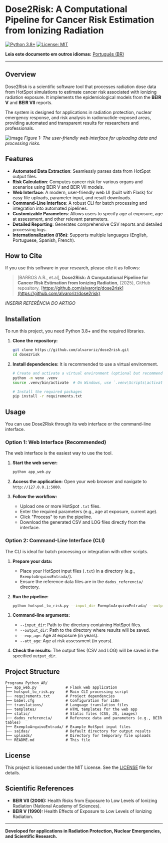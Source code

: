 # Dose2Risk: A Computational Pipeline for Cancer Risk Estimation from Ionizing Radiation

[![Python 3.8+](https://img.shields.io/badge/python-3.8+-blue.svg)](https://www.python.org/downloads/release/python-380/)
[![License: MIT](https://img.shields.io/badge/License-MIT-yellow.svg)](https://opensource.org/licenses/MIT) 

**Leia este documento em outros idiomas:** [Português (BR)](LEIAME.md)

---

## Overview

Dose2Risk is a scientific software tool that processes radiation dose data from HotSpot simulations to estimate cancer risk associated with ionizing radiation exposure. It implements the epidemiological models from the **BEIR V** and **BEIR VII** reports.

The system is designed for applications in radiation protection, nuclear emergency response, and risk analysis in radionuclide-exposed areas, providing automated and transparent results for researchers and professionals.

![image](https://github.com/user-attachments/assets/020d4523-50f5-4350-8867-038631c768c8)
*Figure 1: The user-friendly web interface for uploading data and processing risks.*

## Features

- **Automated Data Extraction**: Seamlessly parses data from HotSpot output files.
- **Risk Calculation**: Computes cancer risk for various organs and scenarios using BEIR V and BEIR VII models.
- **Web Interface**: A modern, user-friendly web UI (built with Flask) for easy file uploads, parameter input, and result downloads.
- **Command-Line Interface**: A robust CLI for batch processing and integration into automated pipelines.
- **Customizable Parameters**: Allows users to specify age at exposure, age at assessment, and other relevant parameters.
- **Detailed Reporting**: Generates comprehensive CSV reports and detailed processing logs.
- **Internationalization (i18n)**: Supports multiple languages (English, Portuguese, Spanish, French).

## How to Cite

If you use this software in your research, please cite it as follows:

> [BARROS A.R., et.al], **Dose2Risk: A Computational Pipeline for Cancer Risk Estimation from Ionizing Radiation**, (2025), GitHub repository, [https://github.com/alvaroriz/dose2risk](https://github.com/alvaroriz/dose2risk)

*INSERIR REFERÊNCIA DO ARTIGO*

## Installation

To run this project, you need Python 3.8+ and the required libraries.

1.  **Clone the repository:**
    ```bash
    git clone https://github.com/alvaroriz/dose2risk.git
    cd dose2risk
    ```

2.  **Install dependencies:**
    It is recommended to use a virtual environment.
    ```bash
    # Create and activate a virtual environment (optional but recommended)
    python -m venv .venv
    source .venv/bin/activate  # On Windows, use `.venv\Scripts\activate`

    # Install the required packages
    pip install -r requirements.txt
    ```

## Usage

You can use Dose2Risk through its web interface or the command-line interface.

### Option 1: Web Interface (Recommended)

The web interface is the easiest way to use the tool.

1.  **Start the web server:**
    ```bash
    python app_web.py
    ```

2.  **Access the application:**
    Open your web browser and navigate to `http://127.0.0.1:5000`.

3.  **Follow the workflow:**
    -   Upload one or more HotSpot `.txt` files.
    -   Enter the required parameters (e.g., age at exposure, current age).
    -   Click "Process" to run the pipeline.
    -   Download the generated CSV and LOG files directly from the interface.

### Option 2: Command-Line Interface (CLI)

The CLI is ideal for batch processing or integration with other scripts.

1.  **Prepare your data:**
    -   Place your HotSpot input files (`.txt`) in a directory (e.g., `ExemploArquivoEntrada/`).
    -   Ensure the reference data files are in the `dados_referencia/` directory.

2.  **Run the pipeline:**
    ```bash
    python hotspot_to_risk.py --input_dir ExemploArquivoEntrada/ --output_dir saidas/ --exp_age 10 --att_age 30
    ```

3.  **Command-line arguments:**
    -   `--input_dir`: Path to the directory containing HotSpot files.
    -   `--output_dir`: Path to the directory where results will be saved.
    -   `--exp_age`: Age at exposure (in years).
    -   `--att_age`: Age at risk assessment (in years).

4.  **Check the results:**
    The output files (CSV and LOG) will be saved in the specified `output_dir`.

## Project Structure

```
Programa_Python_AR/
├── app_web.py             # Flask web application
├── hotspot_to_risk.py     # Main CLI processing script
├── requirements.txt       # Project dependencies
├── babel.cfg              # Configuration for i18n
├── translations/          # Language translation files
├── templates/             # HTML templates for the web app
├── static/                # Static files (CSS, JS, images)
├── dados_referencia/      # Reference data and parameters (e.g., BEIR tables)
├── ExemploArquivoEntrada/ # Example HotSpot input files
├── saidas/                # Default directory for output results
├── uploads/               # Directory for temporary file uploads
└── README.md              # This file
```

## License

This project is licensed under the MIT License. See the [LICENSE](LICENSE) file for details.

## Scientific References

-   **BEIR VII (2006):** Health Risks from Exposure to Low Levels of Ionizing Radiation (National Academy of Sciences).
-   **BEIR V (1990):** Health Effects of Exposure to Low Levels of Ionizing Radiation.

---

**Developed for applications in Radiation Protection, Nuclear Emergencies, and Scientific Research.**
